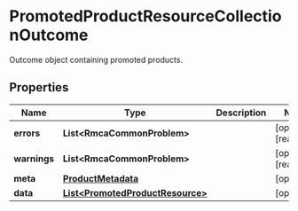 

# PromotedProductResourceCollectionOutcome

Outcome object containing promoted products.

## Properties

| Name | Type | Description | Notes |
|------------ | ------------- | ------------- | -------------|
|**errors** | **List&lt;RmcaCommonProblem&gt;** |  |  [optional] [readonly] |
|**warnings** | **List&lt;RmcaCommonProblem&gt;** |  |  [optional] [readonly] |
|**meta** | [**ProductMetadata**](ProductMetadata.md) |  |  [optional] |
|**data** | [**List&lt;PromotedProductResource&gt;**](PromotedProductResource.md) |  |  [optional] |




